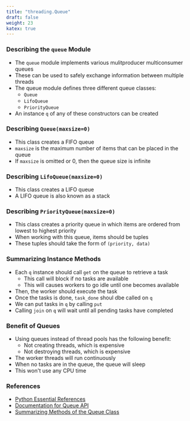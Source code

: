 ```yaml
---
title: "threading.Queue"
draft: false
weight: 23
katex: true
---
```


### Describing the `queue` Module
- The `queue` module implements various mulitproducer multiconsumer queues
- These can be used to safely exchange information between multiple threads
- The queue module defines three different queue classes:
	- `Queue`
	- `LifoQueue`
	- `PriorityQueue`
- An instance `q` of any of these constructors can be created

### Describing `Queue(maxsize=0)`
- This class creates a FIFO queue
- `maxsize` is the maximum number of items that can be placed in the queue
- If `maxsize` is omitted or $0$, then the queue size is infinite

### Describing `LifoQueue(maxsize=0)`
- This class creates a LIFO queue
- A LIFO queue is also known as a stack

### Describing `PriorityQueue(maxsize=0)`
- This class creates a priority queue in which items are ordered from lowest to highest priority
- When working with this queue, items should be tuples
- These tuples should take the form of `(priority, data)`

### Summarizing Instance Methods
- Each `q` instance should call `get` on the queue to retrieve a task
	- This call will block if no tasks are available
	- This will causes workers to go idle until one becomes available
- Then, the worker should execute the task
- Once the tasks is done, `task_done` shoul dbe called on `q`
- We can put tasks in `q` by calling `put`
- Calling `join` on `q` will wait until all pending tasks have completed

### Benefit of Queues
- Using queues instead of thread pools has the following benefit:
	- Not creating threads, which is expensive
	- Not destroying threads, which is expensive
- The worker threads will run continuously
- When no tasks are in the queue, the queue will sleep
- This won't use any CPU time

### References
- [Python Essential References](http://index-of.co.uk/Python/Python%20Essential%20Reference,%20Fourth%20Edition.pdf)
- [Documentation for Queue API](https://docs.python.org/3/library/queue.html)
- [Summarizing Methods of the Queue Class](https://stackoverflow.com/a/19369877/12777044)

